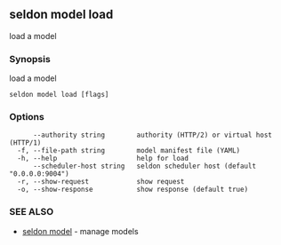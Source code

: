 ## seldon model load

load a model

### Synopsis

load a model

```
seldon model load [flags]
```

### Options

```
      --authority string        authority (HTTP/2) or virtual host (HTTP/1)
  -f, --file-path string        model manifest file (YAML)
  -h, --help                    help for load
      --scheduler-host string   seldon scheduler host (default "0.0.0.0:9004")
  -r, --show-request            show request
  -o, --show-response           show response (default true)
```

### SEE ALSO

* [seldon model](seldon_model.md)	 - manage models

